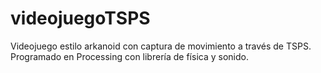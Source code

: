 # videojuegoTSPS
Videojuego estilo arkanoid con captura de movimiento a través de TSPS. Programado en Processing con librería de física y sonido.
